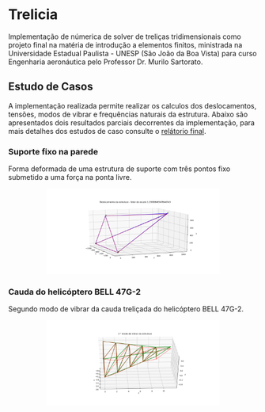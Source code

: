 # Trelicia
Implementação de númerica de solver de treliças tridimensionais como projeto final na matéria de introdução a elementos finitos, ministrada na Universidade Estadual Paulista - UNESP (São João da Boa Vista) para curso Engenharia aeronáutica pelo Professor Dr. Murilo Sartorato.

## Estudo de Casos
A implementação realizada permite realizar os calculos dos deslocamentos, tensões, modos de vibrar e frequências naturais da estrutura. Abaixo são apresentados dois resultados parciais decorrentes da implementação, para mais detalhes dos estudos de caso consulte o [relátorio final](https://github.com/marcy3ait/ProjetoFinal/blob/master/Implementa%C3%A7%C3%A3o.md).

### Suporte fixo na parede
Forma deformada de uma estrutura de suporte com três pontos fixo submetido a uma força na ponta livre.

<p align="center">
  <img src="https://github.com/marcy3ait/Trelicia/blob/master/img/Plote_dos_deslocamentos_hibbler.png" width="350" title="Suporte fixo na parede">
  
</p>

### Cauda do helicóptero BELL 47G-2
Segundo modo de vibrar da cauda treliçada do helicóptero BELL 47G-2.

<p align="center">
  <img src="https://github.com/marcy3ait/Trelicia/blob/master/img/Plote_dos_modos_de_vibrar_da_estrutura-1_bell_modo1.png" width="350" title="Cauda do helicóptero BELL 47G-2">
 
</p>

